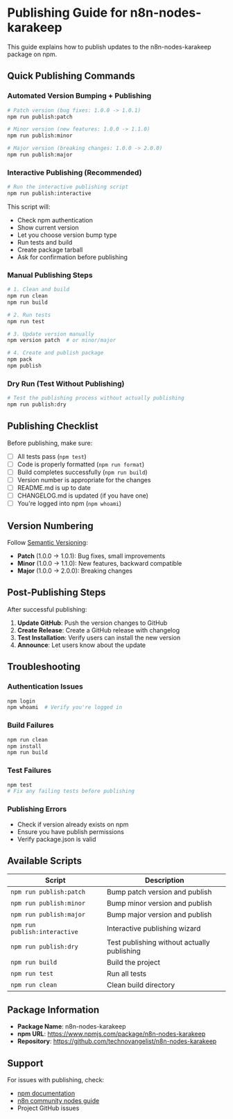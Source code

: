 # Publishing Guide for n8n-nodes-karakeep

This guide explains how to publish updates to the n8n-nodes-karakeep package on npm.

## Quick Publishing Commands

### Automated Version Bumping + Publishing

```bash
# Patch version (bug fixes: 1.0.0 -> 1.0.1)
npm run publish:patch

# Minor version (new features: 1.0.0 -> 1.1.0)
npm run publish:minor

# Major version (breaking changes: 1.0.0 -> 2.0.0)
npm run publish:major
```

### Interactive Publishing (Recommended)

```bash
# Run the interactive publishing script
npm run publish:interactive
```

This script will:
- Check npm authentication
- Show current version
- Let you choose version bump type
- Run tests and build
- Create package tarball
- Ask for confirmation before publishing

### Manual Publishing Steps

```bash
# 1. Clean and build
npm run clean
npm run build

# 2. Run tests
npm run test

# 3. Update version manually
npm version patch  # or minor/major

# 4. Create and publish package
npm pack
npm publish
```

### Dry Run (Test Without Publishing)

```bash
# Test the publishing process without actually publishing
npm run publish:dry
```

## Publishing Checklist

Before publishing, make sure:

- [ ] All tests pass (`npm test`)
- [ ] Code is properly formatted (`npm run format`)
- [ ] Build completes successfully (`npm run build`)
- [ ] Version number is appropriate for the changes
- [ ] README.md is up to date
- [ ] CHANGELOG.md is updated (if you have one)
- [ ] You're logged into npm (`npm whoami`)

## Version Numbering

Follow [Semantic Versioning](https://semver.org/):

- **Patch** (1.0.0 -> 1.0.1): Bug fixes, small improvements
- **Minor** (1.0.0 -> 1.1.0): New features, backward compatible
- **Major** (1.0.0 -> 2.0.0): Breaking changes

## Post-Publishing Steps

After successful publishing:

1. **Update GitHub**: Push the version changes to GitHub
2. **Create Release**: Create a GitHub release with changelog
3. **Test Installation**: Verify users can install the new version
4. **Announce**: Let users know about the update

## Troubleshooting

### Authentication Issues
```bash
npm login
npm whoami  # Verify you're logged in
```

### Build Failures
```bash
npm run clean
npm install
npm run build
```

### Test Failures
```bash
npm test
# Fix any failing tests before publishing
```

### Publishing Errors
- Check if version already exists on npm
- Ensure you have publish permissions
- Verify package.json is valid

## Available Scripts

| Script | Description |
|--------|-------------|
| `npm run publish:patch` | Bump patch version and publish |
| `npm run publish:minor` | Bump minor version and publish |
| `npm run publish:major` | Bump major version and publish |
| `npm run publish:interactive` | Interactive publishing wizard |
| `npm run publish:dry` | Test publishing without actually publishing |
| `npm run build` | Build the project |
| `npm run test` | Run all tests |
| `npm run clean` | Clean build directory |

## Package Information

- **Package Name**: n8n-nodes-karakeep
- **npm URL**: https://www.npmjs.com/package/n8n-nodes-karakeep
- **Repository**: https://github.com/technovangelist/n8n-nodes-karakeep

## Support

For issues with publishing, check:
- [npm documentation](https://docs.npmjs.com/)
- [n8n community nodes guide](https://docs.n8n.io/integrations/community-nodes/)
- Project GitHub issues